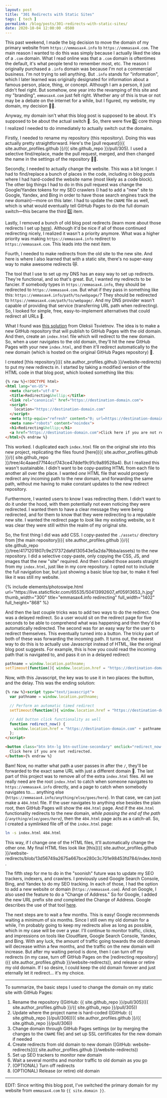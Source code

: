 ```yaml
---
layout: post
title: "301 Redirects with Static Sites"
tags: [ tech ]
permalink: /blog/posts/301-redirects-with-static-sites/
date: 2020-10-04 12:00:00 -0500
---
```


This past weekend, I made the big decision to move the domain of my primary website from `https://emmasax4.info` to `https://emmasax4.com`. The main reason I wanted to do this was simply because I actually liked the idea of a `.com` domain. What I read online was that a `.com` domain is oftentimes the default, it's what people tend to remember most, etc. The reason I originally purchased a `.info` domain was because I'm not a commercial business. I'm not trying to sell anything. But `.info` stands for "information", which I later learned was originally designated for information about a famous person, place, thing, or concept. Although I am a person, it just didn't feel right. But somehow, one year into the revamping of this site and my "branding", `emmasax4.com` just felt right. Whether any of this is true or not may be a debate on the internet for a while, but I figured, my website, my domain, my decision 💪🏼.

Anyway, my domain isn't what this blog post is supposed to be about. It's supposed to be about the actual switch 🔁. So, there were five 5️⃣ core things I realized I needed to do immediately to actually switch out the domains.

Firstly, I needed to rename my repository (this repository). Doing this was actually pretty straightforward. Here's the [pull request]({{ site.author_profiles.github }}/{{ site.github_repo }}/pull/305). I used a selective find/replace, made the pull request, merged, and then changed the name in the settings of the repository 🙌🏼.

Secondly, I needed to actually change the website. This was a bit longer. I had to find/replace a bunch of places in the code, including in blog posts where I had hard-coded the website name (most likely as a code block). The other big things I had to do in this pull request was change the Google/Yandex tokens for my SEO crawlers (I had to add a "new" site to Google, Yandex, and Bing in order to have those search engines track the new domain)—more on this later. I had to update the `CNAME` file as well, which is what would eventually tell GitHub Pages to do the full domain switch—this became the third 3️⃣ item.

Lastly, I removed a bunch of old blog post redirects (learn more about those redirects I set up [here](/blog/posts/time-zones-utc-and-javascript-oh-my/)). Although it'd be nice if all of those continued redirecting nicely, I realized it wasn't a priority anymore. What was a higher priority was making `https://emmasax4.info` redirect to `https://emmasax4.com`. This leads into the next item.

Fourth, I needed to make redirects from the old site to the new site. And here is where I also learned that with a static site, there's no super-easy way to make awesome redirects 😿.

The tool that I use to set up my DNS has an easy way to set up redirects. They're functional, and so that's great. But, I wanted my redirects to be fancier. If somebody types in `https://emmasax4.info`, they should be redirected to `https://emmasax4.com`. But what if they pass in something like this: `https://emmasax4.info/path/to/webpage/`? They should be redirected to `https://emmasax4.com/path/to/webpage/`. And my DNS provider wasn't capable of providing that service (transferring URL path when redirecting). So, I looked for simple, free, easy-to-implement alternatives that could redirect all URLs 🤔.

What I found was [this solution](https://opensource.com/article/19/7/permanently-redirect-github-pages) from Oleksii Tsvietnov. The idea is to make a new GitHub repository that will publish to GitHub Pages with the old domain. And then, create an `index.html` file which will redirect to the new domain. So, when a user navigates to the old domain, they'll hit the new GitHub Pages with your new `index.html`, and then it'll redirect automatically to the new domain (which is hosted on the original GitHub Pages repository) 🤯.

I created [this repository]({{ site.author_profiles.github }}/website-redirects) to put my new redirects in. I started by taking a modified version of the HTML code in that blog post, which looked something like this:

```html
{% raw %}<!DOCTYPE html>
<html lang="en-US">
  <meta charset="utf-8">
  <title>Redirecting&hellip;</title>
  <link rel="canonical" href="https://destination-domain.com">
  <script>
    location="https://destination-domain.com"
  </script>
  <meta http-equiv="refresh" content="0; url=https://destination-domain.com">
  <meta name="robots" content="noindex">
  <h1>Redirecting&hellip;</h1>
  <a href="https://destination-domain.com">Click here if you are not redirected.</a>
</html>{% endraw %}
```

This worked. I duplicated each `index.html` file on the original site into this new project, replicating the files found [here]({{ site.author_profiles.github }}/{{ site.github_repo }}/tree/4c4aaed77f44ccf743ce47ddef9c91c9a89528a4). But I realized this wasn't sustainable. I didn't want to be copy-pasting HTML from each file to another all over the place. I wanted _one_ HTML file that would properly redirect any incoming path to the new domain, and forwarding the same path, without me having to make constant updates to the new redirect repository.

Furthermore, I wanted users to know I was redirecting them. I didn't want to do it under the hood, with them potentially not even noticing they were redirected. I wanted them to have a clear message they were being redirected, and for them to know that they were redirecting to a reputable new site. I wanted the redirect page to _look_ like my existing website, so it was clear they were still within the realm of my original site.

So, the first thing I did was add CSS. I copy-pasted the `./assets/` directory from [the main repository]({{ site.author_profiles.github }}/{{ site.github_repo }}/tree/4171201807c9e217372dafd130543e5a2da79bba/assets) to the new repository. I did a selective copy-paste, only copying the CSS, JS, and images that the new "site" required. And then I called those assets straight from my `index.html`, just like in my core repository. I opted not to include the full navigation bar, but just showing a basic blue top bar, to make it feel like it was still my website.

<div class="text-center photoswipe-gallery">
  {% include elements/photoswipe.html
      url="https://live.staticflickr.com/65535/50413992607_ef05913653_h.jpg"
      thumb_width="300" title="emmasax4.info redirecting"
      full_width="1402" full_height="868"
  %}
</div>

And then the last couple tricks was to add two ways to do the redirect. One was a delayed redirect. So a user would sit on the redirect page for five seconds to be able to comprehend what was happening and then they'd be automatically redirected. The second was for an easy way for the user to redirect themselves. This eventually turned into a button. The tricky part of both of these was forwarding the incoming path. It turns out, the easiest way to do this is to actually use Javascript instead of HTML, like the original blog post suggests. For example, this is how you could read the incoming path that is navigated to, and pass it on in a delayed redirect:

```js
pathname = window.location.pathname;
setTimeout(function(){ window.location.href = "https://destination-domain.com" + pathname;}, 5000);
```

Now, with this Javascript, the key was to use it in two places: the button, and the delay. This was the ending solution:

```html
{% raw %}<script type="text/javascript">
  var pathname = window.location.pathname;

  // Perform an automatic timed redirect
  setTimeout(function(){ window.location.href = "https://destination-domain.com" + pathname;}, 5000);

  // Add button click functionality as well
  function redirect_now() {
    window.location.href = "https://destination-domain.com" + pathname;
  };
</script>

<button class="btn btn-lg btn-outline-secondary" onclick="redirect_now(); return false;">
  Click here if you are not redirected.
</button>{% endraw %}
```

Bam! Now, no matter what path a user passes in after the `/`, they'll be forwarded to the exact same URL with just a different domain 🥳. The last part of this project was to remove all of the extra `index.html` files. All we really need are the root `index.html` to catch when someone navigates to `https://emmasax4.info` directly, and a page to catch when somebody navigates to.... anything else (`https://emmasax4.info/anything/else/goes/here`). In that case, we can just make a `404.html` file. If the user navigates to anything else besides the plain root, then GitHub Pages will show the `404.html` page. And if the `404.html` functionality redirects to the new domain, _while passing the end of the path (`/anything/else/goes/here`)_, then the `404.html` page acts as a catch-all. So, I created a symlinked file off of the `index.html` page:

```bash
ln -s index.html 404.html
```

This way, if I change one of the HTML files, it'll automatically change the other one. My final HTML files look like [this]({{ site.author_profiles.github }}/website-redirects/blob/13d56749a2675a667bce280c3c701e98453fd784/index.html).

The fifth step for me to do in the "soonish" future was to update my SEO trackers, indexers, and crawlers. I previously used Google Search Console, Bing, and Yandex to do my SEO tracking. In each of those, I had the option to add a new website or domain (`https://emmasax4.com`). And on Google, I also used the feature to do a "Change of Address." So for Google, I added the new URL prefix site _and_ completed the Change of Address. Google describes the use of that tool [here](https://support.google.com/webmasters/answer/9370220?hl=en).

The next steps are to wait a few months. This is easy! Google recommends waiting a minimum of six months. Since I still own my old domain for a while, I'm probably going to keep my redirects alive as long as possible, which in my case will be over a year. I'll continue to monitor traffic, clicks, and impressions on tools like Cloudflare, Google Search Console, Yandex, and Bing. With any luck, the amount of traffic going towards the old domain will decrease within a few months, and the traffic on the new domain will increase. But after my waiting period is done, then I can turn off my redirects (in my case, turn off GitHub Pages on the [redirecting repository]({{ site.author_profiles.github }}/website-redirects)), and release or retire my old domain. If I so desire, I could keep the old domain forever and just eternally let it redirect... it's my choice.

---

To summarize, the basic steps I used to change the domain on my static site with GitHub Pages:

1. Rename the repository ([GitHub: {{ site.github_repo }}/pull/305]({{ site.author_profiles.github }}/{{ site.github_repo }}/pull/305))
2. Update where the project name is hard-coded ([GitHub: {{ site.github_repo }}/pull/306]({{ site.author_profiles.github }}/{{ site.github_repo }}/pull/306))
3. Change domain through GitHub Pages settings (or by merging the changes to the `CNAME` file) and set up SSL certificates for the new domain if needed
4. Create redirects from old domain to new domain ([GitHub: website-redirects]({{ site.author_profiles.github }}/website-redirects))
5. Set up SEO trackers to monitor new domain
6. Wait a several months and monitor traffic to old domain as you go
7. (OPTIONAL) Turn off redirects
8. (OPTIONAL) Release (or retire) old domain

---

EDIT: Since writing this blog post, I've switched the primary domain for my website from `emmasax4.com` to `{{ site.domain }}`.
